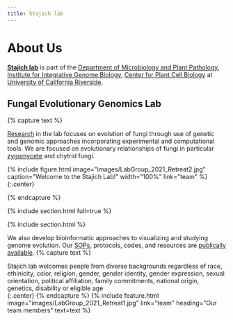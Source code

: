 ```yaml
---
title: Stajich lab
---
```


# About Us

[**Stajich lab**](https://lab.stajich.org) is part of the [Department of Microbiology and Plant Pathology](https://microplantpath.ucr.edu), [Institute for Integrative Genome Biology](https://iigb.ucr.edu), [Center for Plant Cell Biology](https://cepceb.ucr.edu) at [University of California Riverside](https://ucr.edu).

## Fungal Evolutionary Genomics Lab

{% capture text %}

[Research](research) in the lab focuses on evolution of fungi through use of genetic and genomic approaches incorporating experimental and computational tools. We are focused on evolutionary relationships of fungi in particular [zygomycete](http://zygolife.org/home/) and chytrid fungi. <br>

{%
  include figure.html
  image="images/LabGroup_2021_Retreat2.jpg"
  caption="Welcome to the Stajich Lab!"
  width="100%"
  link="team"
%}
{:.center}


{% endcapture %}

{% include section.html full=true %}

{% include section.html %}

We also develop bioinformatic approaches to visualizing and studying genome evolution. Our [SOPs](/SOP_data/), protocols, codes, and resources are [publically available](https://github.com/stajichlab).
{% capture text %}

Stajich lab welcomes people from diverse backgrounds regardless of race, ethinicity, color, religion, gender, gender identity, gender expression, sexual orientation, political affiliation, family commitments, national origin, genetics, disability or eligible age  <br>
{:.center}
{% endcapture %}
{%
  include feature.html
  image="images/LabGroup_2021_Retreat1.jpg"
  link="team"
  heading="Our team members"
  text=text
%}
